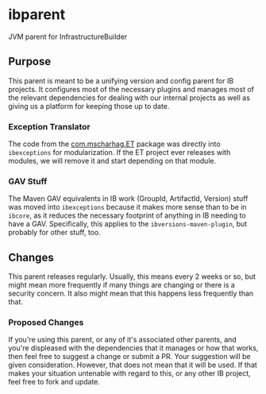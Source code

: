 # ibparent
JVM parent for InfrastructureBuilder

## Purpose

This parent is meant to be a unifying version and config parent for IB projects.  It configures most of the necessary plugins and manages most of the relevant dependencies for dealing with our internal projects as well as giving us a platform for keeping those up to date.

### Exception Translator

The code from the [com.mscharhag.ET](git@github.com:mscharhag/ET.git) package was directly into `ibexceptions` for modularization.  If the ET project ever releases with modules, we will remove it and start depending on that module.

### GAV Stuff

The Maven GAV equivalents in IB work (GroupId, ArtifactId, Version) stuff was moved into `ibexceptions` because it makes more sense than to be in `ibcore`, as it reduces the necessary footprint of anything in IB needing to have a GAV.  Specifically, this applies to the `ibversions-maven-plugin`, but probably for other stuff, too.

## Changes

This parent releases regularly.  Usually, this means every 2 weeks or so, but might mean more frequently if many things are changing or there is a security concern.  It also might mean that this happens less frequently than that.

### Proposed Changes

If you're using this parent, or any of it's associated other parents, and you're displeased with the dependencies that it manages or how that works, then feel free to suggest a change or submit a PR.  Your suggestion will be given consideration.  However, that does not mean that it will be used.  If that makes your situation untenable with regard to this, or any other IB project, feel free to fork and update.

